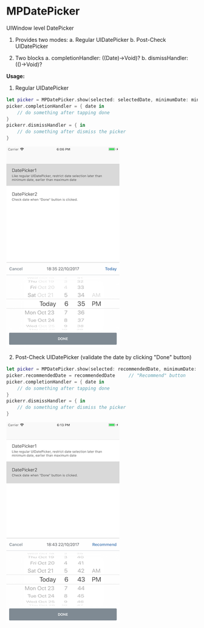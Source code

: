 # MPDatePicker
UIWindow level DatePicker

1. Provides two modes: 
  a. Regular UIDatePicker
  b. Post-Check UIDatePicker
  
2. Two blocks
  a. completionHandler: ((Date)->Void)?
  b. dismissHandler: (()->Void)?

**Usage:**
1. Regular UIDatePicker
```swift
let picker = MPDatePicker.show(selected: selectedDate, minimumDate: minimumDate, maximumDate: maximumDate, validatdRealTime: true)
picker.completionHandler = { date in
    // do something after tapping done
}
pickerr.dismissHandler = { in
    // do something after dismiss the picker
}
```

![Regular UIDatePicker](https://github.com/linbo8303/MPDatePicker/blob/master/Screenshot1.png "Regular UIDatePicker") 

2. Post-Check UIDatePicker (validate the date by clicking "Done" button)
```swift
let picker = MPDatePicker.show(selected: recommendedDate, minimumDate: minimumDate, maximumDate: maximumDate, validatdRealTime: false)
picker.recommendedDate = recommendedDate     // "Recommend" button
picker.completionHandler = { date in
    // do something after tapping done
}
pickerr.dismissHandler = { in
    // do something after dismiss the picker
}
```

![Post-Check UIDatePicker](https://github.com/linbo8303/MPDatePicker/blob/master/Screenshot2.png "Post-Check UIDatePicker")
